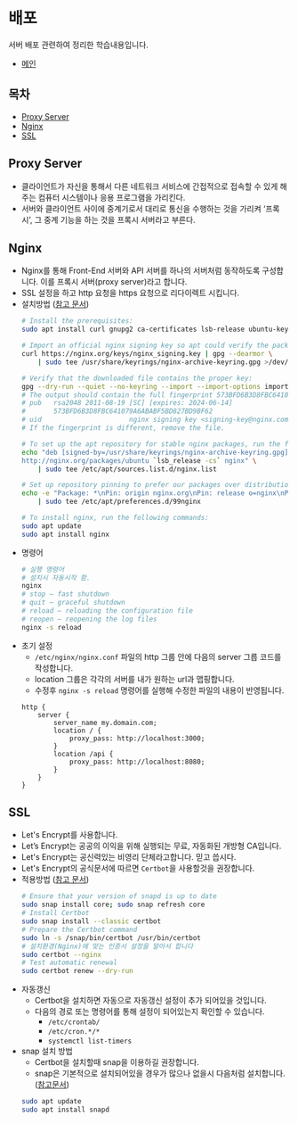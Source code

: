 # 배포
서버 배포 관련하여 정리한 학습내용입니다.
- [메인](../README.md)

## 목차
- [Proxy Server](#proxy-server)
- [Nginx](#nginx)
- [SSL](#ssl)

## Proxy Server
- 클라이언트가 자신을 통해서 다른 네트워크 서비스에 간접적으로 접속할 수 있게 해 주는 컴퓨터 시스템이나 응용 프로그램을 가리킨다. 
- 서버와 클라이언트 사이에 중계기로서 대리로 통신을 수행하는 것을 가리켜 ‘프록시’, 그 중계 기능을 하는 것을 프록시 서버라고 부른다.

## Nginx
- Nginx를 통해 Front-End 서버와 API 서버를 하나의 서버처럼 동작하도록 구성합니다. 이를 프록시 서버(proxy server)라고 합니다.
- SSL 설정을 하고 http 요청을 https 요청으로 리다이렉트 시킵니다.
- 설치방법 ([참고 문서](https://nginx.org/en/linux_packages.html#Ubuntu))
    ```bash
    # Install the prerequisites:
    sudo apt install curl gnupg2 ca-certificates lsb-release ubuntu-keyring

    # Import an official nginx signing key so apt could verify the packages authenticity. Fetch the key:
    curl https://nginx.org/keys/nginx_signing.key | gpg --dearmor \
        | sudo tee /usr/share/keyrings/nginx-archive-keyring.gpg >/dev/null

    # Verify that the downloaded file contains the proper key:
    gpg --dry-run --quiet --no-keyring --import --import-options import-show /usr/share/keyrings/nginx-archive-keyring.gpg
    # The output should contain the full fingerprint 573BFD6B3D8FBC641079A6ABABF5BD827BD9BF62 as follows:
    # pub   rsa2048 2011-08-19 [SC] [expires: 2024-06-14]
    #       573BFD6B3D8FBC641079A6ABABF5BD827BD9BF62
    # uid                      nginx signing key <signing-key@nginx.com>
    # If the fingerprint is different, remove the file.

    # To set up the apt repository for stable nginx packages, run the following command:
    echo "deb [signed-by=/usr/share/keyrings/nginx-archive-keyring.gpg] \
    http://nginx.org/packages/ubuntu `lsb_release -cs` nginx" \
        | sudo tee /etc/apt/sources.list.d/nginx.list

    # Set up repository pinning to prefer our packages over distribution-provided ones:
    echo -e "Package: *\nPin: origin nginx.org\nPin: release o=nginx\nPin-Priority: 900\n" \
        | sudo tee /etc/apt/preferences.d/99nginx

    # To install nginx, run the following commands:
    sudo apt update
    sudo apt install nginx
    ```
- 명령어
    ```bash
    # 실행 명령어
    # 설치시 자동시작 함.
    nginx
    # stop — fast shutdown
    # quit — graceful shutdown
    # reload — reloading the configuration file
    # reopen — reopening the log files
    nginx -s reload
    ```
- 초기 설정
    - `/etc/nginx/nginx.conf` 파일의 http 그룹 안에 다음의 server 그릅 코드를 작성합니다.  
    - location 그룹은 각각의 서버를 내가 원하는 url과 맵핑합니다.  
    - 수정후 `nginx -s reload` 명령어를 실행해 수정한 파일의 내용이 반영됩니다.
    ```
    http {
        server {
            server_name my.domain.com;
            location / {
                proxy_pass: http://localhost:3000;
            }
            location /api {
                proxy_pass: http://localhost:8080;
            }
        }
    }
    ```
## SSL
- Let's Encrypt를 사용합니다.  
- Let’s Encrypt는 공공의 이익을 위해 실행되는 무료, 자동화된 개방형 CA입니다.  
- Let's Encrypt는 공신력있는 비영리 단체라고합니다. 믿고 씁시다.  
- Let's Encrypt의 공식문서에 따르면 `Certbot`을 사용할것을 권장합니다.  
- 적용방법 ([참고 문서](https://letsencrypt.org/ko/getting-started/))
    ```bash
    # Ensure that your version of snapd is up to date
    sudo snap install core; sudo snap refresh core
    # Install Certbot
    sudo snap install --classic certbot
    # Prepare the Certbot command
    sudo ln -s /snap/bin/certbot /usr/bin/certbot
    # 설치환경(Nginx)에 맞는 인증서 설정을 알아서 합니다
    sudo certbot --nginx
    # Test automatic renewal
    sudo certbot renew --dry-run
    ```
- 자동갱신
    - Certbot을 설치하면 자동으로 자동갱신 설정이 추가 되어있을 것입니다.  
    - 다음의 경로 또는 명령어를 통해 설정이 되어있는지 확인할 수 있습니다.  
        - `/etc/crontab/`
        - `/etc/cron.*/*`
        - `systemctl list-timers`
- snap 설치 방법
    - Certbot을 설치할때 snap을 이용하길 권장합니다.  
    - snap은 기본적으로 설치되어있을 경우가 많으나 없을시 다음처럼 설치합니다. ([참고문서](https://snapcraft.io/docs/installing-snapd))
    ```bash
    sudo apt update
    sudo apt install snapd
    ```
